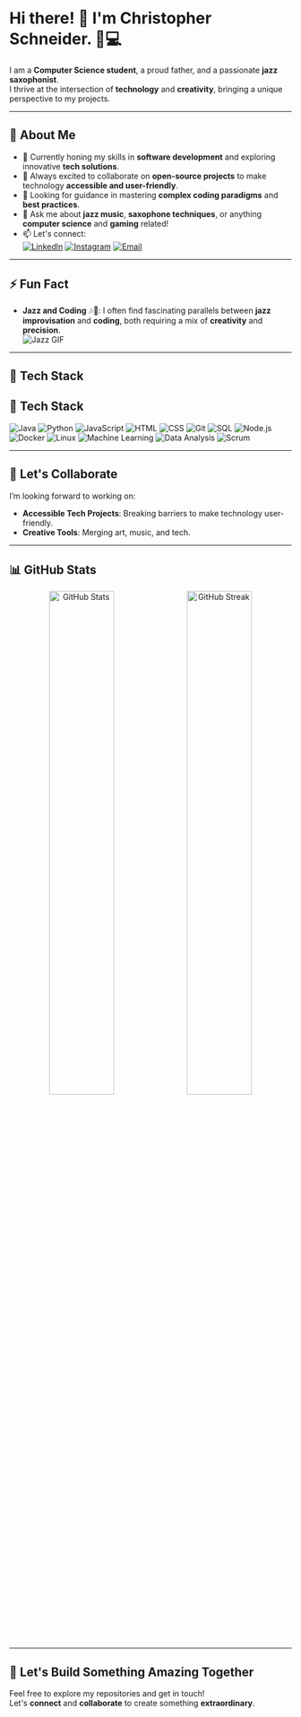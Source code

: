 # Hi there! 👋 I'm Christopher Schneider. 🎷💻

I am a **Computer Science student**, a proud father, and a passionate **jazz saxophonist**.  
I thrive at the intersection of **technology** and **creativity**, bringing a unique perspective to my projects.

---

## 🚀 About Me

- 🎯 Currently honing my skills in **software development** and exploring innovative **tech solutions**.  
- 🌟 Always excited to collaborate on **open-source projects** to make technology **accessible and user-friendly**.  
- 🧠 Looking for guidance in mastering **complex coding paradigms** and **best practices**.  
- 🎷 Ask me about **jazz music**, **saxophone techniques**, or anything **computer science** and **gaming** related!  
- 📫 Let's connect:  
  [![LinkedIn](https://img.shields.io/badge/-LinkedIn-blue?logo=linkedin&style=for-the-badge)](https://www.linkedin.com/in/christopher-schneider-7a0442276/) 
  [![Instagram](https://img.shields.io/badge/-Instagram-ff69b4?logo=instagram&style=for-the-badge)](https://instagram.com/ChrisKnorri) 
  [![Email](https://img.shields.io/badge/-Email-grey?logo=gmail&style=for-the-badge)](mailto:christopher.schneider@gmx.net)  

---

## ⚡ Fun Fact  

- **Jazz and Coding** 🎶🤖: I often find fascinating parallels between **jazz improvisation** and **coding**, both requiring a mix of **creativity** and **precision**.  
![Jazz GIF](https://media.giphy.com/media/xT0xeJpnrWC4XWblEk/giphy.gif)

---

## 🔨 Tech Stack

## 🔨 Tech Stack

![Java](https://img.shields.io/badge/-Java-007396?style=for-the-badge&logo=java&logoColor=white)
![Python](https://img.shields.io/badge/-Python-3776AB?style=for-the-badge&logo=python&logoColor=white)
![JavaScript](https://img.shields.io/badge/-JavaScript-F7DF1E?style=for-the-badge&logo=javascript&logoColor=black)
![HTML](https://img.shields.io/badge/-HTML-E34F26?style=for-the-badge&logo=html5&logoColor=white)
![CSS](https://img.shields.io/badge/-CSS-1572B6?style=for-the-badge&logo=css3&logoColor=white)
![Git](https://img.shields.io/badge/-Git-F05032?style=for-the-badge&logo=git&logoColor=white)
![SQL](https://img.shields.io/badge/-SQL-4479A1?style=for-the-badge&logo=postgresql&logoColor=white)
![Node.js](https://img.shields.io/badge/-Node.js-339933?style=for-the-badge&logo=nodedotjs&logoColor=white)
![Docker](https://img.shields.io/badge/-Docker-2496ED?style=for-the-badge&logo=docker&logoColor=white)
![Linux](https://img.shields.io/badge/-Linux-FCC624?style=for-the-badge&logo=linux&logoColor=black)
![Machine Learning](https://img.shields.io/badge/-Machine%20Learning-FF6F00?style=for-the-badge&logo=tensorflow&logoColor=white)
![Data Analysis](https://img.shields.io/badge/-Data%20Analysis-4A90E2?style=for-the-badge&logo=pandas&logoColor=white)
![Scrum](https://img.shields.io/badge/-Scrum-6DB33F?style=for-the-badge&logo=scrum&logoColor=white)

---

## 👯 Let's Collaborate  

I’m looking forward to working on:  
- **Accessible Tech Projects**: Breaking barriers to make technology user-friendly.  
- **Creative Tools**: Merging art, music, and tech.  

---

## 📊 GitHub Stats  

<div align="center">
  <img src="https://github-readme-stats.vercel.app/api?username=ChrisKnorri&show_icons=true&theme=radical" alt="GitHub Stats" width="48%" />
  <img src="https://github-readme-streak-stats.herokuapp.com/?user=ChrisKnorri&theme=radical" alt="GitHub Streak" width="48%" />
</div>

---

## 🌟 Let's Build Something Amazing Together  

Feel free to explore my repositories and get in touch!  
Let's **connect** and **collaborate** to create something **extraordinary**.
